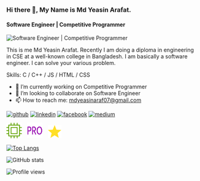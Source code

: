 ### Hi there 👋, My Name is Md Yeasin Arafat.
#### Software Engineer | Competitive Programmer
![Software Engineer | Competitive Programmer](https://media-exp1.licdn.com/dms/image/D5616AQHqBFLV9V-WMg/profile-displaybackgroundimage-shrink_350_1400/0/1669232130682?e=1675296000&v=beta&t=aVIBn1Sy-PAzL60857FXxO0fTG2g4zA5wqb_FbEavGE)

This is me Md Yeasin Arafat. Recently I am doing a diploma in engineering in CSE at a well-known college in Bangladesh. I am basically a software engineer. I can solve your various problem.

Skills: C / C++ / JS / HTML / CSS

- 🔭 I’m currently working on Competitive Programmer 
- 👯 I’m looking to collaborate on Software Engineer 
- 📫 How to reach me: mdyeasinaraf07@gmail.com 


[<img src='https://cdn.jsdelivr.net/npm/simple-icons@3.0.1/icons/github.svg' alt='github' height='40'>](https://github.com/mdyeasinaraf07)  [<img src='https://cdn.jsdelivr.net/npm/simple-icons@3.0.1/icons/linkedin.svg' alt='linkedin' height='40'>](https://www.linkedin.com/in/https://www.linkedin.com/in/md-yeasin-arafat-848387254//)  [<img src='https://cdn.jsdelivr.net/npm/simple-icons@3.0.1/icons/facebook.svg' alt='facebook' height='40'>](https://www.facebook.com/https://www.facebook.com/towfiksikder.7)  [<img src='https://cdn.jsdelivr.net/npm/simple-icons@3.0.1/icons/medium.svg' alt='medium' height='40'>](https://medium.com/@mdyeasinaraf07)  

<a href='https://docs.github.com/en/developers'><img src='https://raw.githubusercontent.com/acervenky/animated-github-badges/master/assets/devbadge.gif' width='40' height='40'></a> <a href='https://github.com/pricing'><img src='https://raw.githubusercontent.com/acervenky/animated-github-badges/master/assets/pro.gif' width='40' height='40'></a> <a href='https://stars.github.com/'><img src='https://raw.githubusercontent.com/acervenky/animated-github-badges/master/assets/starbadge.gif' width='35' height='35'></a> 

[![Top Langs](https://github-readme-stats.vercel.app/api/top-langs/?username=mdyeasinaraf07)](https://github.com/anuraghazra/github-readme-stats)

![GitHub stats](https://github-readme-stats.vercel.app/api?username=mdyeasinaraf07&show_icons=true&count_private=true)  

![Profile views](https://gpvc.arturio.dev/mdyeasinaraf07)
